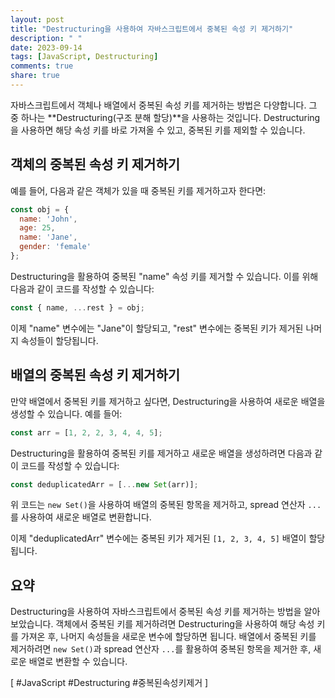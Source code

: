 ```yaml
---
layout: post
title: "Destructuring을 사용하여 자바스크립트에서 중복된 속성 키 제거하기"
description: " "
date: 2023-09-14
tags: [JavaScript, Destructuring]
comments: true
share: true
---
```


자바스크립트에서 객체나 배열에서 중복된 속성 키를 제거하는 방법은 다양합니다. 그 중 하나는 **Destructuring(구조 분해 할당)**을 사용하는 것입니다. Destructuring을 사용하면 해당 속성 키를 바로 가져올 수 있고, 중복된 키를 제외할 수 있습니다.

## 객체의 중복된 속성 키 제거하기

예를 들어, 다음과 같은 객체가 있을 때 중복된 키를 제거하고자 한다면:

```javascript
const obj = {
  name: 'John',
  age: 25,
  name: 'Jane',
  gender: 'female'
};
```

Destructuring을 활용하여 중복된 "name" 속성 키를 제거할 수 있습니다. 이를 위해 다음과 같이 코드를 작성할 수 있습니다:

```javascript
const { name, ...rest } = obj;
```

이제 "name" 변수에는 "Jane"이 할당되고, "rest" 변수에는 중복된 키가 제거된 나머지 속성들이 할당됩니다.

## 배열의 중복된 속성 키 제거하기

만약 배열에서 중복된 키를 제거하고 싶다면, Destructuring을 사용하여 새로운 배열을 생성할 수 있습니다. 예를 들어:

```javascript
const arr = [1, 2, 2, 3, 4, 4, 5];
```

Destructuring을 활용하여 중복된 키를 제거하고 새로운 배열을 생성하려면 다음과 같이 코드를 작성할 수 있습니다:

```javascript
const deduplicatedArr = [...new Set(arr)];
```

위 코드는 `new Set()`을 사용하여 배열의 중복된 항목을 제거하고, spread 연산자 `...`를 사용하여 새로운 배열로 변환합니다.

이제 "deduplicatedArr" 변수에는 중복된 키가 제거된 `[1, 2, 3, 4, 5]` 배열이 할당됩니다.

## 요약

Destructuring을 사용하여 자바스크립트에서 중복된 속성 키를 제거하는 방법을 알아보았습니다. 객체에서 중복된 키를 제거하려면 Destructuring을 사용하여 해당 속성 키를 가져온 후, 나머지 속성들을 새로운 변수에 할당하면 됩니다. 배열에서 중복된 키를 제거하려면 `new Set()`과 spread 연산자 `...`를 활용하여 중복된 항목을 제거한 후, 새로운 배열로 변환할 수 있습니다.

[ #JavaScript #Destructuring #중복된속성키제거 ]